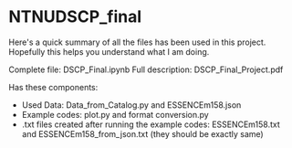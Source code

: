 # NTNUDSCP_final

Here's a quick summary of all the files has been used in this project. Hopefully this helps you understand what I am doing.

Complete file: DSCP_Final.ipynb
Full description: DSCP_Final_Project.pdf

Has these components:
- Used Data: Data_from_Catalog.py and ESSENCEm158.json
- Example codes: plot.py and format conversion.py
- .txt files created after running the example codes: ESSENCEm158.txt and ESSENCEm158_from_json.txt (they should be exactly same)


